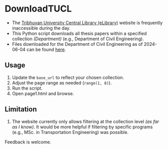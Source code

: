 # DownloadTUCL

- The [Tribhuvan University Central Library (eLibrary)](https://elibrary.tucl.edu.np/) website is frequently inaccessible during the day.
- This Python script downloads all thesis papers within a specified collection *(Department)* (e.g., Department of Civil Engineering).
- Files downloaded for the Department of Civil Engineering as of 2024-06-04 can be found [here](https://drive.google.com/drive/folders/1B_prOMKvjyQcjkBLBhmMjrqoN1HDtgJp?usp=drive_link).

## Usage
1. Update the `base_url` to reflect your chosen collection.
2. Adjust the page range as needed (`range(1, 8)`).
3. Run the script.
4. Open page1.html and browse.

## Limitation
1. The website currently only allows filtering at the collection level *(as far as I know)*. It would be more helpful if filtering by specific programs (e.g., MSc. in Transportation Engineering) was possible.

Feedback is welcome.

